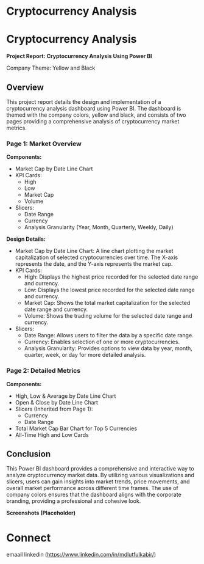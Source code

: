 # Cryptocurrency Analysis
# Cryptocurrency Analysis

**Project Report: Cryptocurrency Analysis Using Power BI**

Company Theme: Yellow and Black

## Overview

This project report details the design and implementation of a cryptocurrency analysis dashboard using Power BI. The dashboard is themed with the company colors, yellow and black, and consists of two pages providing a comprehensive analysis of cryptocurrency market metrics.

### Page 1: Market Overview

**Components:**

- Market Cap by Date Line Chart
- KPI Cards:
    - High
    - Low
    - Market Cap
    - Volume
- Slicers:
    - Date Range
    - Currency
    - Analysis Granularity (Year, Month, Quarterly, Weekly, Daily)

**Design Details:**

- Market Cap by Date Line Chart: A line chart plotting the market capitalization of selected cryptocurrencies over time. The X-axis represents the date, and the Y-axis represents the market cap.
- KPI Cards:
    - High: Displays the highest price recorded for the selected date range and currency.
    - Low: Displays the lowest price recorded for the selected date range and currency.
    - Market Cap: Shows the total market capitalization for the selected date range and currency.
    - Volume: Shows the trading volume for the selected date range and currency.
- Slicers:
    - Date Range: Allows users to filter the data by a specific date range.
    - Currency: Enables selection of one or more cryptocurrencies.
    - Analysis Granularity: Provides options to view data by year, month, quarter, week, or day for more detailed analysis.

### Page 2: Detailed Metrics

**Components:**

- High, Low & Average by Date Line Chart
- Open & Close by Date Line Chart
- Slicers (Inherited from Page 1):
    - Currency
    - Date Range
- Total Market Cap Bar Chart for Top 5 Currencies
- All-Time High and Low Cards

<!-- 
**Design Details:**

- High, Low & Average by Date Line Chart: A line chart displaying the high, low, and average prices of selected cryptocurrencies over time. The X-axis represents the date, and the Y-axis represents the price values.
- Open & Close by Date Line Chart: A line chart showing the opening and closing prices of selected cryptocurrencies over time. The X-axis represents the date, and the Y-axis represents the price values.
- Total Market Cap Bar Chart for Top 5 Currencies: A bar chart illustrating the market capitalization of the top 5 cryptocurrencies. The X-axis represents the cryptocurrencies, and the Y-axis represents the market cap.
- All-Time High and Low Cards:
    - All-Time High: Displays the highest price ever recorded for the selected cryptocurrency.
    - All-Time Low: Displays the lowest price ever recorded for the selected cryptocurrency.

## Implementation Steps

1. Data Import:
     - Import the cryptocurrency data into Power BI from a reliable source (e.g., CSV files, database, or API).
2. Data Preparation:
     - Clean and transform the data to ensure it is in the correct format for analysis.
     - Create necessary calculated columns and measures, such as high, low, average, market cap, and volume.
3. Design the Dashboard:
     - Set the theme colors (yellow and black) to align with the company’s branding.
     - Create the visualizations as described for Page 1 and Page 2.
4. Add Interactivity:
     - Configure slicers to filter data by date range, currency, and analysis granularity.
     - Ensure slicers on Page 1 are synchronized with Page 2 to provide a consistent user experience.
5. Testing:
     - Test the dashboard for functionality and accuracy of the data displayed.
     - Validate that slicers are working correctly and filtering the data as expected.
6. Deployment:
     - Publish the Power BI report to the Power BI service.
     - Share the report with stakeholders and embed it in relevant platforms if needed.
-->
## Conclusion

This Power BI dashboard provides a comprehensive and interactive way to analyze cryptocurrency market data. By utilizing various visualizations and slicers, users can gain insights into market trends, price movements, and overall market performance across different time frames. The use of company colors ensures that the dashboard aligns with the corporate branding, providing a professional and cohesive look.

**Screenshots (Placeholder)**



# Connect
emaail
linkedin (https://www.linkedin.com/in/mdlutfulkabir/)

